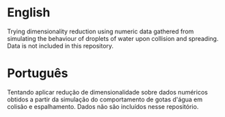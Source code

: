 # English

Trying dimensionality reduction using numeric data gathered from simulating the behaviour of droplets of water upon collision and spreading. Data is not included in this repository.

# Português

Tentando aplicar redução de dimensionalidade sobre dados numéricos obtidos a partir da simulação do comportamento de gotas d'água em colisão e espalhamento. Dados não são incluídos nesse repositório.